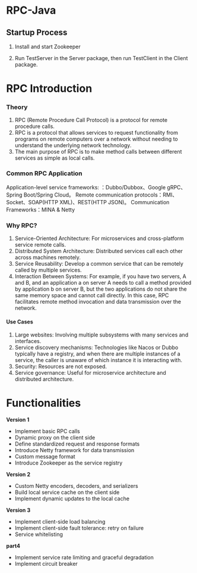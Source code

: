 # RPC-Java

## Startup Process

1. Install and start Zookeeper

2. Run TestServer in the Server package, then run TestClient in the Client package.



# RPC Introduction

### Theory

1. RPC (Remote Procedure Call Protocol) is a protocol for remote procedure calls.
2. RPC is a protocol that allows services to request functionality from programs on remote computers over a network without needing to understand the underlying network technology.
3. The main purpose of RPC is to make method calls between different services as simple as local calls.




### Common RPC Application

Application-level service frameworks: ：Dubbo/Dubbox、Google gRPC、Spring Boot/Spring Cloud。
Remote communication protocols：RMI、Socket、SOAP(HTTP XML)、REST(HTTP JSON)。
Communication Frameworks：MINA & Netty



### Why RPC?

1. Service-Oriented Architecture: For microservices and cross-platform service remote calls.
2. Distributed System Architecture: Distributed services call each other across machines remotely.
3. Service Reusability: Develop a common service that can be remotely called by multiple services.
4. Interaction Between Systems: For example, if you have two servers, A and B, and an application a on server A needs to call a method provided by application b on server B, but the two applications do not share the same memory space and cannot call directly. In this case, RPC facilitates remote method invocation and data transmission over the network.

#### Use Cases

1. Large websites: Involving multiple subsystems with many services and interfaces.
2. Service discovery mechanisms: Technologies like Nacos or Dubbo typically have a registry, and when there are multiple instances of a service, the caller is unaware of which instance it is interacting with.
3. Security: Resources are not exposed.
4. Service governance: Useful for microservice architecture and distributed architecture.



# Functionalities

**Version 1**

- Implement basic RPC calls
- Dynamic proxy on the client side
- Define standardized request and response formats
- Introduce Netty framework for data transmission
- Custom message format
- Introduce Zookeeper as the service registry



**Version 2**

- Custom Netty encoders, decoders, and serializers
- Build local service cache on the client side
- Implement dynamic updates to the local cache

  


**Version 3**

- Implement client-side load balancing
- Implement client-side fault tolerance: retry on failure
- Service whitelisting




**part4**

- Implement service rate limiting and graceful degradation
- Implement circuit breaker


  

